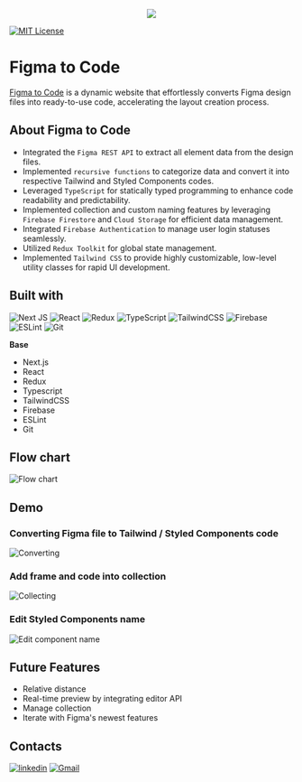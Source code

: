 <p align="center">
  <img src="https://github.com/TzungHaoTuan/FigmaToCode/assets/126651608/998865ae-5a86-4c84-97e9-6c52a95643cf" />
</p>

[![MIT License](https://img.shields.io/badge/License-MIT-blue.svg)](https://choosealicense.com/licenses/mit/)

# Figma to Code

[Figma to Code](https://figmatocode.vercel.app/) is a dynamic website that effortlessly converts Figma design files into ready-to-use code, accelerating the layout creation process.




## About Figma to Code
- Integrated the `Figma REST API` to extract all element data from the design files.
- Implemented `recursive functions` to categorize data and convert it into respective Tailwind and Styled Components codes.
- Leveraged `TypeScript` for statically typed programming to enhance code readability and predictability.
- Implemented collection and custom naming features by leveraging `Firebase Firestore` and `Cloud Storage` for efficient data management.
- Integrated `Firebase Authentication` to manage user login statuses seamlessly.
- Utilized `Redux Toolkit` for global state management.
- Implemented `Tailwind CSS` to provide highly customizable, low-level utility classes for rapid UI development.

## Built with

![Next JS](https://img.shields.io/badge/Next-black?style=for-the-badge&logo=next.js&logoColor=white)
![React](https://img.shields.io/badge/react-%2320232a.svg?style=for-the-badge&logo=react&logoColor=%2361DAFB)
![Redux](https://img.shields.io/badge/redux-%23593d88.svg?style=for-the-badge&logo=redux&logoColor=white)
![TypeScript](https://img.shields.io/badge/typescript-%23007ACC.svg?style=for-the-badge&logo=typescript&logoColor=white)
![TailwindCSS](https://img.shields.io/badge/tailwindcss-%2338B2AC.svg?style=for-the-badge&logo=tailwind-css&logoColor=white)
![Firebase](https://img.shields.io/badge/firebase-%23039BE5.svg?style=for-the-badge&logo=firebase)
![ESLint](https://img.shields.io/badge/ESLint-4B3263?style=for-the-badge&logo=eslint&logoColor=white)
![Git](https://img.shields.io/badge/git-%23F05033.svg?style=for-the-badge&logo=git&logoColor=white)

**Base**

- Next.js
- React
- Redux
- Typescript
- TailwindCSS
- Firebase
- ESLint
- Git



## Flow chart

![Flow chart](https://i.imgur.com/97Dc7sL.png)

## Demo

### Converting Figma file to Tailwind / Styled Components code
![Converting](https://github.com/TzungHaoTuan/FigmaToCode/assets/126651608/8fa2e331-599a-4970-aa28-65cca6a76e85)

### Add frame and code into collection
![Collecting](https://github.com/TzungHaoTuan/FigmaToCode/assets/126651608/c4acac7f-ccb7-4c06-b392-d7cca5ce14eb)

### Edit Styled Components name
![Edit component name](https://github.com/TzungHaoTuan/FigmaToCode/assets/126651608/f269b131-0fae-4d62-8eaa-4ffa2e8cd236)


## Future Features

- Relative distance
- Real-time preview by integrating editor API 
- Manage collection
- Iterate with Figma's newest features


## Contacts

[![linkedin](https://img.shields.io/badge/linkedin-0A66C2?style=for-the-badge&logo=linkedin&logoColor=white)](https://www.linkedin.com/in/tzunghaotuan)
[![Gmail](https://img.shields.io/badge/Gmail-D14836?style=for-the-badge&logo=gmail&logoColor=white)](https://mailto:gbs.tuan@gmail.com)

